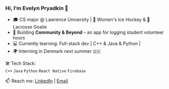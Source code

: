 ### Hi, I’m Evelyn Pryadkin 👋

- 🎓 CS major @ Lawrence University | 🏒 Women's Ice Hockey & 🥍 Lacrosse Goalie  
- 🔨 Building **Community & Beyond** – an app for logging student volunteer hours  
- 💻 Currently learning: Full-stack dev | C++ & Java & Python |  
- 🌍 Interning in Denmark next summer 🇩🇰  

🛠️ Tech Stack:  
`C++` `Java` `Python` `React Native` `Firebase` 

📫 Reach me: [LinkedIn]([linkedin.com/in/evelynpryadkin](https://www.linkedin.com/in/evelynpryadkin/)) | [Email](evelynpryadkin@gmail.com)

